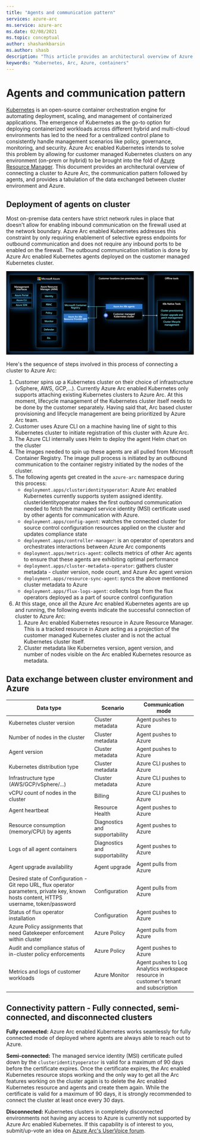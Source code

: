 ```yaml
---
title: "Agents and communication pattern"
services: azure-arc
ms.service: azure-arc
ms.date: 02/08/2021
ms.topic: conceptual
author: shashankbarsin
ms.author: shasb
description: "This article provides an architectural overview of Azure Arc enabled Kubernetes agents and their communication pattern."
keywords: "Kubernetes, Arc, Azure, containers"
---
```


# Agents and communication pattern

[Kubernetes](https://kubernetes.io/) is an open-source container orchestration engine for automating deployment, scaling, and management of containerized applications. The emergence of Kubernetes as the go-to option for deploying containerized workloads across different hybrid and multi-cloud environments has led to the need for a centralized control plane to consistently handle management scenarios like policy, governance, monitoring, and security. Azure Arc enabled Kubernetes intends to solve this problem by allowing for customer managed Kubernetes clusters on any environment (on-prem or hybrid) to be brought into the fold of [Azure Resource Manager](../../azure-resource-manager/management/overview.md). This document provides an architectural overview of connecting a cluster to Azure Arc, the communication pattern followed by agents, and provides a tabulation of the data exchanged between cluster environment and Azure.

## Deployment of agents on cluster

Most on-premise data centers have strict network rules in place that doesn't allow for enabling inbound communication on the firewall used at the network boundary. Azure Arc enabled Kubernetes addresses this constraint by only requiring enablement of selective egress endpoints for outbound communication and does not require any inbound ports to be enabled on the firewall. The outbound communication initiation is done by Azure Arc enabled Kubernetes agents deployed on the customer managed Kubernetes cluster.

![Architectural overview](./media/architectural-overview.png)

Here's the sequence of steps involved in this process of connecting a cluster to Azure Arc:

1. Customer spins up a Kubernetes cluster on their choice of infrastructure (vSphere, AWS, GCP,...). Currently Azure Arc enabled Kubernetes only supports attaching existing Kubernetes clusters to Azure Arc. At this moment, lifecycle management of the Kubernetes cluster itself needs to be done by the customer separately. Having said that, Arc based cluster provisioning and lifecycle management are being prioritized by Azure Arc team.
1. Customer uses Azure CLI on a machine having line of sight to this Kubernetes cluster to initiate registration of this cluster with Azure Arc. 
1. The Azure CLI internally uses Helm to deploy the agent Helm chart on the cluster
1. The images needed to spin up these agents are all pulled from Microsoft Container Registry. The image pull process is initiated by an outbound communication to the container registry initiated by the nodes of the cluster.
1. The following agents get created in the `azure-arc` namespace during this process:
    * `deployment.apps/clusteridentityoperator`: Azure Arc enabled Kubernetes currently supports system assigned identity. clusteridentityoperator makes the first outbound communication needed to fetch the managed service identity (MSI) certificate used by other agents for communication with Azure.
    * `deployment.apps/config-agent`: watches the connected cluster for source control configuration resources applied on the cluster and updates compliance state
    * `deployment.apps/controller-manager`: is an operator of operators and orchestrates interactions between Azure Arc components
    * `deployment.apps/metrics-agent`: collects metrics of other Arc agents to ensure that these agents are exhibiting optimal performance
    * `deployment.apps/cluster-metadata-operator`: gathers cluster metadata - cluster version, node count, and Azure Arc agent version
    * `deployment.apps/resource-sync-agent`: syncs the above mentioned cluster metadata to Azure
    * `deployment.apps/flux-logs-agent`: collects logs from the flux operators deployed as a part of source control configuration
1. At this stage, once all the Azure Arc enabled Kubernetes agents are up and running, the following events indicate the successful connection of cluster to Azure Arc:
    1. Azure Arc enabled Kubernetes resource in Azure Resource Manager. This is a tracked resource in Azure acting as a projection of the customer managed Kubernetes cluster and is not the actual Kubernetes cluster itself.
    1. Cluster metadata like Kubernetes version, agent version, and number of nodes visible on the Arc enabled Kubernetes resource as metadata.

## Data exchange between cluster environment and Azure

| Data type | Scenario | Communication mode |
| --------- | -------- | ------------------ |
| Kubernetes cluster version | Cluster metadata | Agent pushes to Azure |
| Number of nodes in the cluster | Cluster metadata | Agent pushes to Azure |
| Agent version | Cluster metadata | Agent pushes to Azure |
| Kubernetes distribution type | Cluster metadata | Azure CLI pushes to Azure |
| Infrastructure type (AWS/GCP/vSphere/...) | Cluster metadata | Azure CLI pushes to Azure |
| vCPU count of nodes in the cluster | Billing | Azure CLI pushes to Azure |
| Agent heartbeat | Resource Health | Agent pushes to Azure |
| Resource consumption (memory/CPU) by agents | Diagnostics and supportability | Agent pushes to Azure |
| Logs of all agent containers | Diagnostics and supportability | Agent pushes to Azure |
| Agent upgrade availability | Agent upgrade | Agent pulls from Azure |
| Desired state of Configuration - Git repo URL, flux operator parameters, private key, known hosts content, HTTPS username, token/password | Configuration | Agent pulls from Azure |
| Status of flux operator installation | Configuration | Agent pushes to Azure |
| Azure Policy assignments that need Gatekeeper enforcement within cluster | Azure Policy | Agent pulls from Azure |
| Audit and compliance status of in-cluster policy enforcements | Azure Policy | Agent pushes to Azure |
| Metrics and logs of customer workloads | Azure Monitor | Agent pushes to Log Analytics workspace resource in customer's tenant and subscription |

## Connectivity pattern - Fully connected, semi-connected, and disconnected clusters

**Fully connected:** Azure Arc enabled Kubernetes works seamlessly for fully connected mode of deployed where agents are always able to reach out to Azure.

**Semi-connected:** The managed service identity (MSI) certificate pulled down by the `clusteridentityoperator` is valid for a maximum of 90 days before the certificate expires. Once the certificate expires, the Arc enabled Kubernetes resource stops working and the only way to get all the Arc features working on the cluster again is to delete the Arc enabled Kubernetes resource and agents and create them again. While the certificate is valid for a maximum of 90 days, it is strongly recommended to connect the cluster at least once every 30 days.

**Disconnected:** Kubernetes clusters in completely disconnected environments not having any access to Azure is currently not supported by Azure Arc enabled Kubernetes. If this capability is of interest to you, submit/up-vote an idea on [Azure Arc's UserVoice forum](https://feedback.azure.com/forums/925690-azure-arc).
